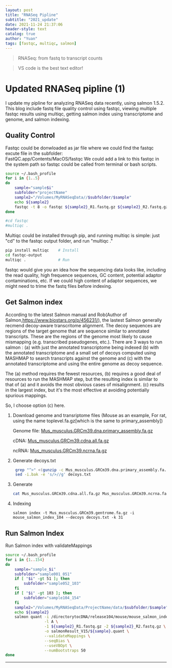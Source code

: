 ```yaml
---
layout: post
title: "RNASeq Pipline"
subtitle: "2021_update"
date: 2021-11-24 21:37:06
header-style: text
catalog: true
author: "Yuan"
tags: [fastqc, multiqc, salmon]
---
```


> RNASeq: from fastq to transcript counts

> VS code is the best text editor!

# Updated RNASeq pipline (1)
I update my pipline for analyzing RNASeq data recently, using salmon 1.5.2.
This blog include fastq file quality control using fastqc, viewing multiple fastqc results using multiqc, getting salmon index using transcriptome and genome, and salmon indexing.

## Quality Control

Fastqc could be donwloaded as jar file where we could find the fastqc excute file in the subfolder:  
FastQC.app/Contents/MacOS/fastqc
We could add a link to this fastqc in the system path so fastqc could be called from terminal or bash scripts.
```bash
source ~/.bash_profile
for i in {1..5}
do
	sample="sample$i"
    subfolder="projectName"
    sample2="/Volumes/MyRNASeqData//$subfolder/$sample"
    echo ${sample2}
	fastqc -t 8 -o fastqc ${sample2}_R1.fastq.gz ${sample2}_R2.fastq.gz
done

#cd fastqc
#multiqc .
```

Multiqc could be installed through pip, and running multiqc is simple: just "cd" to the fastqc output folder, and run "multiqc ."
```bash
pip install multiqc    # Install
cd fastqc-output
multiqc .              # Run
```
fastqc would give you an idea how the sequencing data looks like, including the read quality, high frequence sequences, GC content, potential adaptor contaminations, etc. If we could high content of adaptor sequences, we might need to trime the fastq files before indexing.

## Get Salmon index
According to the latest Salmon manual and Rob(Author of Salmon,https://www.biostars.org/p/456231/), the lastest Salmon generally recmend decoy-aware transcritome alignment.
The decoy sequences are regions of the target genome that are sequence similar to annotated transcripts. These are the regions of the genome most likely to cause mismapping (e.g. transcribed pseudogenes, etc.). There are 3 ways to run salmon : (a) with just the annotated transcriptome being indexed (b) with the annotated transcriptome and a small set of decoys computed using MASHMAP to search transcripts against the genome and (c) with the annotated transcriptome and using the entire genome as decoy sequence.

The (a) method requires the fewest resources, (b) requires a good deal of resources to run the MASHMAP step, but the resulting index is similar to that of (a) and it avoids the most obvious cases of misalignment. (c) results in the largest index, but it's the most effective at avoiding potentially spurious mappings.

So, I choose option (c) here. 
1. Download genome and transriptome files (Mouse as an example, For rat, using the name toplevel.fa.gz[which is the same to primary_assembly])
   
   Genome file: [Mus_musculus.GRCm39.dna.primary_assembly.fa.gz](http://ftp.ensembl.org/pub/release-104/fasta/mus_musculus/dna/Mus_musculus.GRCm39.dna.primary_assembly.fa.gz)

   cDNA: [Mus_musculus.GRCm39.cdna.all.fa.gz](http://ftp.ensembl.org/pub/release-104/fasta/mus_musculus/cdna/Mus_musculus.GRCm39.cdna.all.fa.gz)

   ncRNA: [Mus_musculus.GRCm39.ncrna.fa.gz](http://ftp.ensembl.org/pub/release-104/fasta/mus_musculus/ncrna/Mus_musculus.GRCm39.ncrna.fa.gz)
   
2. Generate decoys.txt
   ```bash
    grep "^>" <(gunzip -c Mus_musculus.GRCm39.dna.primary_assembly.fa.gz) | cut -d " " -f 1 > decoys.txt
    sed -i.bak -e 's/>//g' decoys.txt
    ```
3. Generate 
    ```bash
    cat Mus_musculus.GRCm39.cdna.all.fa.gz Mus_musculus.GRCm39.ncrna.fa.gz Mus_musculus.GRCm39.dna.primary_assembly.fa.gz > Mus_musculus.GRCm39.gentrome.fa.gz
    ```
4. Indexing
    ```
    salmon index -t Mus_musculus.GRCm39.gentrome.fa.gz -i mouse_salmon_index_104 --decoys decoys.txt -k 31
    ```

## Run Salmon Index

Run Salmon index with validateMappings
```bash
source ~/.bash_profile
for i in {1..154}
do
	sample="sample_$i"
	subfolder="sample001_051"
	if [ "$i" -gt 51 ]; then
    	subfolder="sample052_103"
	fi
	if [ "$i" -gt 103 ]; then
		subfolder="sample104_154"
	fi
	sample2="/Volumes/MyRNASeqData/ProjectName/data/$subfolder/$sample"
	echo ${sample2}
	salmon quant -i /directorytocDNA/release104/mouse/mouse_salmon_index_104 \
				 -l A \
				 -1 ${sample2}_R1.fastq.gz -2 ${sample2}_R2.fastq.gz \
				 -o salmonResult_V15/${sample}.quant \
				 --validateMappings \
				 --seqBias \
				 --useVBOpt \
				 --numBootstraps 50
done
```

---
